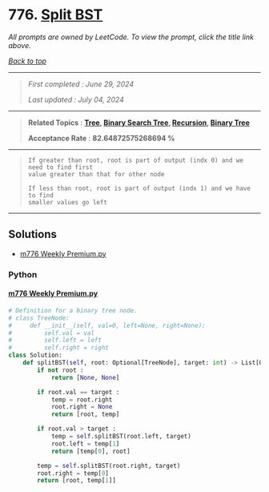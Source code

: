 # 776. [Split BST](<https://leetcode.com/problems/split-bst>)

*All prompts are owned by LeetCode. To view the prompt, click the title link above.*

*[Back to top](<../README.md>)*

------

> *First completed : June 29, 2024*
>
> *Last updated : July 04, 2024*

------

> **Related Topics** : **[Tree](<by_topic/Tree.md>), [Binary Search Tree](<by_topic/Binary Search Tree.md>), [Recursion](<by_topic/Recursion.md>), [Binary Tree](<by_topic/Binary Tree.md>)**
>
> **Acceptance Rate** : **82.64872575268694 %**

------

> ```
> If greater than root, root is part of output (indx 0) and we need to find first 
> value greater than that for other node
> 
> If less than root, root is part of output (indx 1) and we have to find
> smaller values go left
> ```

------

## Solutions

- [m776 Weekly Premium.py](<../my-submissions/m776 Weekly Premium.py>)
### Python
#### [m776 Weekly Premium.py](<../my-submissions/m776 Weekly Premium.py>)
```Python
# Definition for a binary tree node.
# class TreeNode:
#     def __init__(self, val=0, left=None, right=None):
#         self.val = val
#         self.left = left
#         self.right = right
class Solution:
    def splitBST(self, root: Optional[TreeNode], target: int) -> List[Optional[TreeNode]]:
        if not root :
            return [None, None]

        if root.val == target :
            temp = root.right
            root.right = None
            return [root, temp]

        if root.val > target :
            temp = self.splitBST(root.left, target)
            root.left = temp[1]
            return [temp[0], root]

        temp = self.splitBST(root.right, target)
        root.right = temp[0]
        return [root, temp[1]]
```

